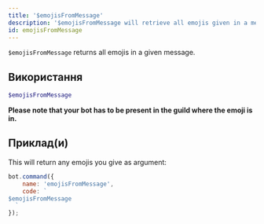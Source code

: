 ```yaml
---
title: '$emojisFromMessage'
description: '$emojisFromMessage will retrieve all emojis given in a message.'
id: emojisFromMessage
---
```


`$emojisFromMessage` returns all emojis in a given message.

## Використання

```php
$emojisFromMessage
```

**Please note that your bot has to be present in the guild where the emoji is in.**

## Приклад(и)

This will return any emojis you give as argument:

```javascript
bot.command({
    name: 'emojisFromMessage',
    code: `
$emojisFromMessage
  `
});
```
